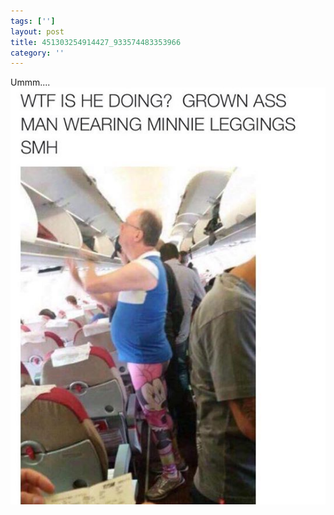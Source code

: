 ```yaml
---
tags: ['']
layout: post
title: 451303254914427_933574483353966
category: ''
---
```

Ummm....
![451303254914427_933574483353966](/uploads/2015-4-2-451303254914427_933574483353966.jpg)
